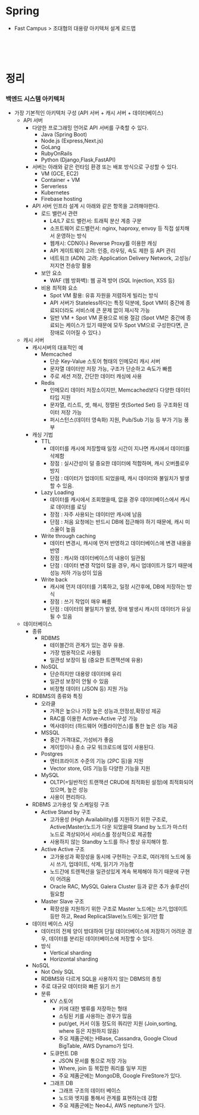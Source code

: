 # Spring
- Fast Campus > 조대협의 대용량 아키텍처 설계 로드맵

<br><br><br>

# 정리
### 백엔드 시스템 아키텍처
- 가장 기본적인 아키텍처 구성 (API 서버 + 캐시 서버 + 데이터베이스)
  - API 서버
    - 다양한 프로그래밍 언어로 API 서버를 구축할 수 있다.
      - Java (Spring Boot)
      - Node.js (Express,Next.js)
      - GoLang
      - RubyOnRails
      - Python (Django,Flask,FastAPI)
    - 서버는 아래와 같은 런타임 환경 또는 배포 방식으로 구성할 수 있다.
      - VM (GCE, EC2)
      - Container + VM
      - Serverless
      - Kubernetes
      - Firebase hosting
    - API 서버 인프라 설계 시 아래와 같은 항목을 고려해야한다.
      - 로드 밸런서 관련 
        - L4/L7 로드 밸런서: 트래픽 분산 계층 구분 
        - 소프트웨어 로드밸런서: nginx, haproxy, envoy 등 직접 설치해서 운영하는 방식 
        - 웹캐시: CDN이나 Reverse Proxy를 이용한 캐싱 
        - API 게이트웨이 고려: 인증, 라우팅, 속도 제한 등 API 관리 
        - 네트워크 (ADN) 고려: Application Delivery Network, 고성능/저지연 전송망 활용 
      - 보안 요소 
        - WAF (웹 방화벽): 웹 공격 방어 (SQL Injection, XSS 등)
      - 비용 최적화 요소 
        - Spot VM 활용: 유휴 자원을 저렴하게 빌리는 방식 
        - API 서버가 Stateless하다는 특징 덕분에, Spot VM이 중간에 종료되더라도 서비스에 큰 문제 없이 재시작 가능 
        - 일반 VM + Spot VM 혼용으로 비용 절감 (Spot VM은 중간에 종료되는 케이스가 있기 때문에 모두 Spot VM으로 구성한다면, 큰 장애로 이어질 수 있다.)
  - 캐시 서버
    - 캐시서버의 대표적인 예
      - Memcached 
        - 단순 Key-Value 스토어 형태의 인메모리 캐시 서버 
        - 문자열 데이터만 저장 가능, 구조가 단순하고 속도가 빠름 
        - 주로 세션 저장, 간단한 데이터 캐싱에 사용 
      - Redis 
        - 인메모리 데이터 저장소이지만, Memcached보다 다양한 데이터 타입 지원 
        - 문자열, 리스트, 셋, 해시, 정렬된 셋(Sorted Set) 등 구조화된 데이터 저장 가능 
        - 퍼시스턴스(데이터 영속화) 지원, Pub/Sub 기능 등 부가 기능 풍부
    - 캐싱 기법
      - TTL
        - 데이터를 캐시에 저장할때 일정 시간이 지나면 캐시에서 데이터를 삭제함
        - 장점 : 실시간성이 덜 중요한 데이터에 적합하며, 캐시 오버플로우 방지
        - 단점 : 데이터가 업데이트 되었을때, 캐시 데이터와 불일치가 발생할 수 있음.
      - Lazy Loading
        - 데이터를 캐시에서 조회했을때, 없을 경우 데이터베이스에서 캐시로 데이터를 로딩
        - 장점 : 자주 사용되는 데이터만 캐시에 남음
        - 단점 : 처음 요청에는 반드시 DB에 접근해야 하기 때문에, 캐시 미스율이 높음
      - Write through caching
        - 데이터 변경시, 캐시에 먼저 반영하고 데이터베이스에 변경 내용을 반영
        - 장점 : 캐시와 데이터베이스의 내용이 일관됨
        - 단점 : 데이터 변경 작업이 많을 경우, 캐시 업데이트가 많기 때문에 성능 저하 가능성이 있음
      - Write back
        - 캐시에 먼저 데이터를 기록하고, 일정 시간후에, DB에 저장하는 방식
        - 장점 : 쓰기 작업이 매우 빠름
        - 단점 : 데이터의 불일치가 발생, 장애 발생시 캐시의 데이터가 유실될 수 있음
  - 데이터베이스
    - 종류
      - RDBMS
        - 테이블간의 관계가 있는 경우 유용.
        - 가장 범용적으로 사용됨
        - 일관성 보장이 됨 (중요한 트랜잭션에 유용)
      - NoSQL
        - 단순하지만 대용량 데이터에 유리
        - 일관성 보장이 안될 수 있음
        - 비정형 데이터 (JSON 등) 지원 가능
    - RDBMS의 종류와 특징
      - 오라클
        - 가격은 높으나 가장 높은 성능과,안정성,확장성 제공
        - RAC를 이용한 Active-Active 구성 가능
        - 엑사데이터 (하드웨어 어플라이언스)를 통한 높은 성능 제공
      - MSSQL
        - 중간 가격대로, 가성비가 좋음
        - 게이밍이나 중소 규모 워크로드에 많이 사용된다.
      - Postgres
        - 엔터프라이즈 수준의 기능 (2PC 등)을 지원
        - Vector store, GIS 기능등 다양한 기능을 지원
      - MySQL
        - OLTP(=일반적인 트랜잭션 CRUD에 최적화된 설정)에 최적화되어 있으며, 높은 성능
        - 사용이 편리하다.
    - RDBMS 고가용성 및 스케일링 구조
      - Active Stand by 구조
        - 고가용성 (High Availability)를 지원하기 위한 구조로, Active(Master)노드가 다운 되었을때 Stand by 노드가 마스터 노드로 격상되어서 서비스를 정상적으로 제공함
        - 사용하지 않는 Standby 노드를 하나 항상 유지해야 함.
      - Active Active 구조
        - 고가용성과 확장성을 동시에 구현하는 구조로, 여러개의 노드에 동시 쓰기, 업데이트, 삭제, 읽기가 가능함
        - 노드간에 트렌젝션을 일관성있게 계속 복제해야 하기 때문에 구현이 어려움
        - Oracle RAC, MySQL Galera Cluster 등과 같은 추가 솔루션이 필요함
      - Master Slave 구조
        - 확장성을 지원하기 위한 구조로 Master 노드에는 쓰기,업데이트 등만 하고, Read Replica(Slave)노드에는 읽기만 함
    - 데이터 베이스 샤딩
      - 데이터의 전체 양이 방대하여 단일 데이터베이스에 저장하기 어려운 경우, 데이터를 분리된 데이터베이스에 저장할 수 있다.
      - 방식
        - Vertical sharding
        - Horizontal sharding
    - NoSQL
      - Not Only SQL
      - RDBMS와 다르게 SQL을 사용하지 않는 DBMS의 총칭
      - 주로 대규모 데이터와 빠른 읽기 쓰기
      - 분류
        - KV 스토어
          - 키에 대한 밸류를 저장하는 형태
          - 소팅된 키를 사용하는 경우가 많음
          - put/get, 커서 이동 정도의 쿼리만 지원 (Join,sorting, where 등은 지원하지 않음)
          - 주요 제품군에는 HBase, Cassandra, Google Cloud BigTable, AWS Dynamo가 있다.
        - 도큐먼트 DB
          - JSON 문서를 통으로 저장 가능
          - Where, join 등 복잡한 쿼리를 일부 지원
          - 주요 제품군에는 MongoDB, Google FireStore가 있다.
        - 그래프 DB
          - 그래프 구조의 데이터 베이스
          - 노드와 엣지를 통해서 관계를 표현하는데 강함
          - 주요 제품군에는 Neo4J, AWS neptune가 있다.